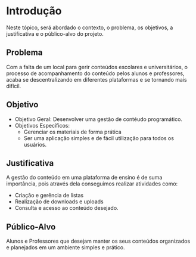 # Introdução
<!--
Texto descritivo com a visão geral do projeto abordado. Inclui o contexto, o problema, os objetivos, a justificativa e o público-alvo do projeto.
-->
Neste tópico, será abordado o contexto, o problema, os objetivos, a justificativa e o público-alvo do projeto.


## Problema
Com a falta de um local para gerir conteúdos escolares e universitários, o processo de acompanhamento do conteúdo pelos alunos e professores, acaba se descentralizando em diferentes plataformas e se tornando mais difícil. 

## Objetivo
* Objetivo Geral: Desenvolver uma gestão de contéudo programático.
* Objetivos Específicos: 
  - Gerenciar os materiais de forma prática
  - Ser uma aplicação simples e de fácil utilização para todos os usuários.

## Justificativa 
A gestão do conteúdo em uma plataforma de ensino é de suma importância, pois através dela conseguimos realizar atividades como:
 * Criação e gerência de listas
 * Realização de downloads e uploads
 * Consulta e acesso ao conteúdo desejado.

## Público-Alvo
Alunos e Professores que desejam manter os seus conteúdos organizados e planejados em um ambiente simples e prático.
